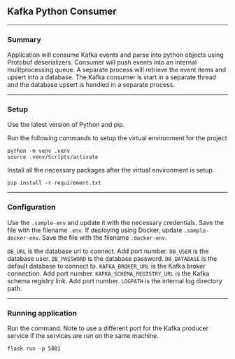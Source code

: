 ## Kafka Python Consumer
---
### Summary

Application will consume Kafka events and parse into python objects using Protobuf deserializers. Consumer will push events into an internal mulitprocessing queue. A separate process will retrieve the event items and upsert into a database. The Kafka consumer is start in a separate thread and the database upsert is handled in a separate process.

---

### Setup

Use the latest version of Python and pip.

Run the following commands to setup the virtual environment for the project

```
python -m venv .venv
source .venv/Scripts/activate
```
Install all the necessary packages after the virtual environment is setup.

```
pip install -r requirement.txt
```

---

### Configuration

Use the `.sample-env` and update it with the necessary credentials. Save the file with the filename `.env`. If deploying using Docker, update `.sample-docker-env`. Save the file with the filename `.docker-env`.

`DB_URL` is the database url to connect. Add port number.
`DB_USER` is the database user.
`DB_PASSWORD` is the database password.
`DB_DATABASE` is the default database to connect to.
`KAFKA_BROKER_URL` is the Kafka broker connection. Add port number.
`KAFKA_SCHEMA_REGISTRY_URL` is the Kafka schema registry link. Add port number.
`LOGPATH` is the internal log directory path.

---

### Running application

Run the command. Note to use a different port for the Kafka producer service if the services are run on the same machine.
```
flask run -p 5001
```